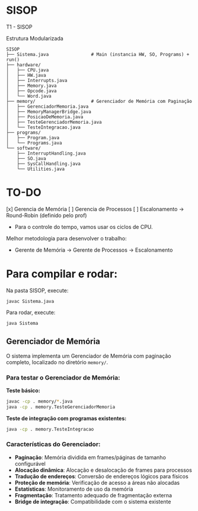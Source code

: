 # SISOP
T1 - SISOP

Estrutura Modularizada

```
SISOP
├── Sistema.java                # Main (instancia HW, SO, Programs) + run()
├── hardware/
│   ├── CPU.java
│   ├── HW.java
│   ├── Interrupts.java
│   ├── Memory.java
│   ├── Opcode.java
│   └── Word.java
├── memory/                     # Gerenciador de Memória com Paginação
│   ├── GerenciadorMemoria.java
│   ├── MemoryManagerBridge.java
│   ├── PosicaoDeMemoria.java
│   ├── TesteGerenciadorMemoria.java
│   └── TesteIntegracao.java
├── programs/
│   ├── Program.java
│   └── Programs.java
└── software/
    ├── InterruptHandling.java
    ├── SO.java
    ├── SysCallHandling.java
    └── Utilities.java
```


# TO-DO

[x] Gerencia de Memória
[ ] Gerencia de Processos
[ ] Escalonamento -> Round-Robin (definido pelo prof)

* Para o controle do tempo, vamos usar os ciclos de CPU.

Melhor metodologia para desenvolver o trabalho:

* Gerente de Memória -> Gerente de Processos -> Escalonamento

# Para compilar e rodar:

Na pasta SISOP, execute:

`javac Sistema.java`

Para rodar, execute:

`java Sistema`

## Gerenciador de Memória

O sistema implementa um Gerenciador de Memória com paginação completo, localizado no diretório `memory/`.

### Para testar o Gerenciador de Memória:

**Teste básico:**
```bash
javac -cp . memory/*.java
java -cp . memory.TesteGerenciadorMemoria
```

**Teste de integração com programas existentes:**
```bash
java -cp . memory.TesteIntegracao
```

### Características do Gerenciador:

- **Paginação**: Memória dividida em frames/páginas de tamanho configurável
- **Alocação dinâmica**: Alocação e desalocação de frames para processos
- **Tradução de endereços**: Conversão de endereços lógicos para físicos
- **Proteção de memória**: Verificação de acesso a áreas não alocadas
- **Estatísticas**: Monitoramento de uso da memória
- **Fragmentação**: Tratamento adequado de fragmentação externa
- **Bridge de integração**: Compatibilidade com o sistema existente